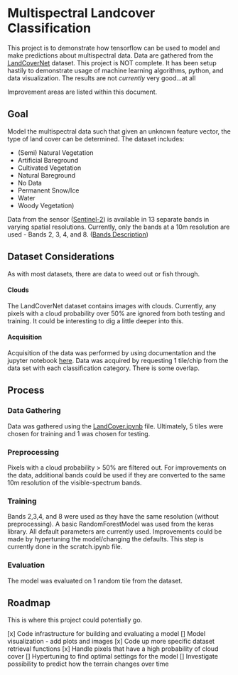 # Multispectral Landcover Classification
This project is to demonstrate how tensorflow can be used to model and make predictions about multispectral data. Data are gathered from the [LandCoverNet](https://registry.mlhub.earth/10.34911/rdnt.d2ce8i/) dataset. This project is NOT complete. It has been setup hastily to demonstrate usage of machine learning algorithms, python, and data visualization. The results are not *currently* very good...at all

Improvement areas are listed within this document.

## Goal
Model the multispectral data such that given an unknown feature vector, the type of land cover can be determined. The dataset includes: 
- (Semi) Natural Vegetation
- Artificial Bareground
- Cultivated Vegetation
- Natural Bareground
- No Data
- Permanent Snow/Ice
- Water
- Woody Vegetation)

Data from the sensor ([Sentinel-2](https://sentinels.copernicus.eu/web/sentinel/user-guides/sentinel-2-msi)) is available in 13 separate bands in varying spatial resolutions. Currently, only the bands at a 10m resolution are used - Bands 2, 3, 4, and 8. ([Bands Description](https://sentinels.copernicus.eu/web/sentinel/user-guides/sentinel-2-msi/resolutions/spatial))


## Dataset Considerations
As with most datasets, there are data to weed out or fish through. 

#### Clouds
The LandCoverNet dataset contains images with clouds. Currently, any pixels with a cloud probability over 50% are ignored from both testing and training. It could be interesting to dig a little deeper into this.

#### Acquisition
Acquisition of the data was performed by using documentation and the jupyter notebook [here](https://github.com/radiantearth/mlhub-tutorials/blob/main/notebooks/radiant-mlhub-landcovernet.ipynb). Data was acquired by requesting 1 tile/chip from the data set with each classification category. There is some overlap.
## Process
### Data Gathering
Data was gathered using the [LandCover.ipynb](LandCover.ipynb) file. Ultimately, 5 tiles were chosen for training and 1 was chosen for testing.

### Preprocessing
Pixels with a cloud probability > 50% are filtered out. For improvements on the data, additional bands could be used if they are converted to the same 10m resolution of the visible-spectrum bands.


### Training
Bands 2,3,4, and 8 were used as they have the same resolution (without preprocessing). A basic RandomForestModel was used from the keras library. All default parameters are currently used. Improvements could be made by hypertuning the model/changing the defaults. This step is currently done in the scratch.ipynb file.

### Evaluation
The model was evaluated on 1 random tile from the dataset.

## Roadmap
This is where this project could potentially go.


[x] Code infrastructure for building and evaluating a model
[] Model visualization - add plots and images
[x] Code up more specific dataset retrieval functions
[x] Handle pixels that have a high probability of cloud cover
[] Hypertuning to find optimal settings for the model
[] Investigate possibility to predict how the terrain changes over time
